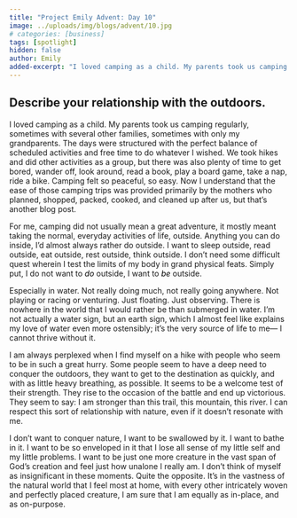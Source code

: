```yaml
---
title: "Project Emily Advent: Day 10"
image: ../uploads/img/blogs/advent/10.jpg
# categories: [business]
tags: [spotlight]
hidden: false
author: Emily
added-excerpt: "I loved camping as a child. My parents took us camping regularly, sometimes with several other families, sometimes with only my grandparents. The days were structured with the perfect balance of scheduled activities and free time to do whatever I wished. We took hikes and did other activities as a group, but there was also plenty of time to get bored, wander off, look around, read a book, play a board game, take a nap, ride a bike. Camping felt so peaceful, so easy."
---
```


<style> em {color: black;} p a {color: #f0506e;}</style>

## Describe your relationship with the outdoors.

I loved camping as a child. My parents took us camping regularly, sometimes with several other families, sometimes with only my grandparents. The days were structured with the perfect balance of scheduled activities and free time to do whatever I wished. We took hikes and did other activities as a group, but there was also plenty of time to get bored, wander off, look around, read a book, play a board game, take a nap, ride a bike. Camping felt so peaceful, so easy. Now I understand that the ease of those camping trips was provided primarily by the mothers who planned, shopped, packed, cooked, and cleaned up after us, but that’s another blog post.

For me, camping did not usually mean a great adventure, it mostly meant taking the normal, everyday activities of life, outside. Anything you can do inside, I’d almost always rather do outside. I want to sleep outside, read outside, eat outside, rest outside, think outside. I don’t need some difficult quest wherein I test the limits of my body in grand physical feats. Simply put, I do not want to _do_ outside, I want to _be_ outside.

Especially in water. Not really doing much, not really going anywhere. Not playing or racing or venturing. Just floating. Just observing. There is nowhere in the world that I would rather be than submerged in water. I’m not actually a water sign, but an earth sign, which I almost feel like explains my love of water even more ostensibly; it’s the very source of life to me— I cannot thrive without it.

I am always perplexed when I find myself on a hike with people who seem to be in such a great hurry. Some people seem to have a deep need to conquer the outdoors, they want to get to the destination as quickly, and with as little heavy breathing, as possible. It seems to be a welcome test of their strength. They rise to the occasion of the battle and end up victorious. They seem to say: I am stronger than this trail, this mountain, this river. I can respect this sort of relationship with nature, even if it doesn’t resonate with me.

I don’t want to conquer nature, I want to be swallowed by it. I want to bathe in it. I want to be so enveloped in it that I lose all sense of my little self and my little problems. I want to be just one more creature in the vast span of God’s creation and feel just how unalone I really am. I don’t think of myself as insignificant in these moments. Quite the opposite. It’s in the vastness of the natural world that I feel most at home, with every other intricately woven and perfectly placed creature, I am sure that I am equally as in-place, and as on-purpose.
